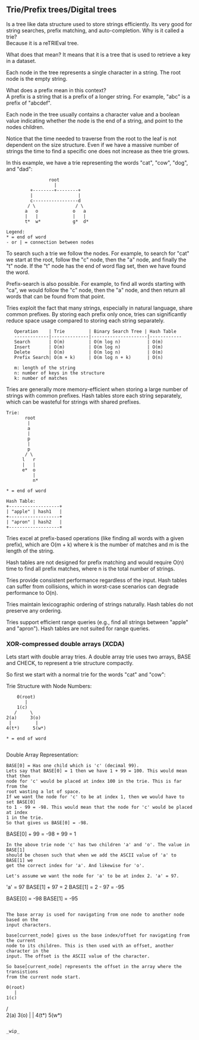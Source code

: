 ## Trie/Prefix trees/Digital trees
Is a tree like data structure used to store strings efficiently. Its very good
for string searches, prefix matching, and auto-completion.
Why is it called a trie?  
Because it is a reTRIEval tree.

What does that mean?
It means that it is a tree that is used to retrieve a key in a dataset.

Each node in the tree represents a single character in a string. The root node
is the empty string.

What does a prefix mean in this context?  
A prefix is a string that is a prefix of a longer string. For example, "abc" is
a prefix of "abcdef".

Each node in the tree usually contains a character value and a boolean value
indicating whether the node is the end of a string, and point to the nodes
children.

Notice that the time needed to traverse from the root to the leaf is not
dependent on the size structure. Even if we have a massive number of strings
the time to find a specific one does not increase as thee trie grows.


In this example, we have a trie representing the words "cat", "cow", "dog", and
"dad":
```
                root
                  |
         +--------+--------+
         |                 |
         c-----------------d
        / \               / \
       a   o             o   a
       |   |             |   |
       t*  w*            g*  d*

Legend:
* = end of word
- or | = connection between nodes
```

To search such a trie we follow the nodes. For example, to search for "cat" we
start at the root, follow the "c" node, then the "a" node, and finally the "t"
node. If the "t" node has the end of word flag set, then we have found the word.

Prefix-search is also possible. For example, to find all words starting with
"ca", we would follow the "c" node, then the "a" node, and then return all
words that can be found from that point. 

Tries exploit the fact that many strings, especially in natural language,
share common prefixes. By storing each prefix only once, tries can significantly
reduce space usage compared to storing each string separately.




```
   Operation    | Trie         | Binary Search Tree | Hash Table
   -------------|--------------|---------------------|------------
   Search       | O(m)         | O(m log n)          | O(m)
   Insert       | O(m)         | O(m log n)          | O(m)
   Delete       | O(m)         | O(m log n)          | O(m)
   Prefix Search| O(m + k)     | O(m log n + k)      | O(n)

   m: length of the string
   n: number of keys in the structure
   k: number of matches
```

Tries are generally more memory-efficient when storing a large number of strings
with common prefixes. Hash tables store each string separately, which can be
wasteful for strings with shared prefixes.

```
Trie:
       root
        |
        a
        |
        p
        |
        p
       / \
      l   r
      |   |
      e*  o
          |
          n*

* = end of word

Hash Table:
+-------------------+
| "apple" | hash1   |
+-------------------+
| "apron" | hash2   |
+-------------------+
```

Tries excel at prefix-based operations (like finding all words with a given
prefix), which are O(m + k) where k is the number of matches and m is the length
of the string.

Hash tables are not designed for prefix matching and would require O(n) time to
find all prefix matches, where n is the total number of strings.

Tries provide consistent performance regardless of the input.
Hash tables can suffer from collisions, which in worst-case scenarios can
degrade performance to O(n).

Tries maintain lexicographic ordering of strings naturally.
Hash tables do not preserve any ordering.

Tries support efficient range queries (e.g., find all strings between "apple"
and "apron").
Hash tables are not suited for range queries.


### XOR-compressed double arrays (XCDA)
Lets start with double array tries.
A double array trie uses two arrays, BASE and CHECK, to represent a trie structure compactly.

So first we start with a normal trie for the words "cat" and "cow":

Trie Structure with Node Numbers:
```
    0(root)
       |
    1(c)
   /     \
2(a)     3(o)
 |         |
4(t*)     5(w*)

* = end of word


```

Double Array Representation:
```
BASE[0] = Has one child which is 'c' (decimal 99).
Lets say that BASE[0] = 1 then we have 1 + 99 = 100. This would mean that then
node for 'c' would be placed at index 100 in the trie. This is far from the
root wasting a lot of space.
If we want the node for 'c' to be at index 1, then we would have to set BASE[0]
to 1 - 99 = -98. This would mean that the node for 'c' would be placed at index
1 in the trie.
So that gives us BASE[0] = -98.
```
BASE[0] + 99 = -98 + 99 = 1
```
In the above trie node 'c' has two children 'a' and 'o'. The value in BASE[1]
should be chosen such that when we add the ASCII value of 'a' to BASE[1] we
get the correct index for 'a'. And likewise for 'o'. 

Let's assume we want the node for 'a' to be at index 2. 'a' = 97.
```
'a' = 97
BASE[1] + 97 = 2
BASE[1] = 2 - 97 = -95

BASE[0] = -98
BASE[1] = -95
```

The base array is used for navigating from one node to another node based on the
input characters.

base[current_node] gives us the base index/offset for navigating from the current
node to its children. This is then used with an offset, another character in the
input. The offset is the ASCII value of the character.

So base[current_node] represents the offset in the array where the transistions
from the current node start.
```
    0(root)
       |
    1(c)
   /     \
2(a)     3(o)
 |         |
4(t*)     5(w*)
```

_wip_
